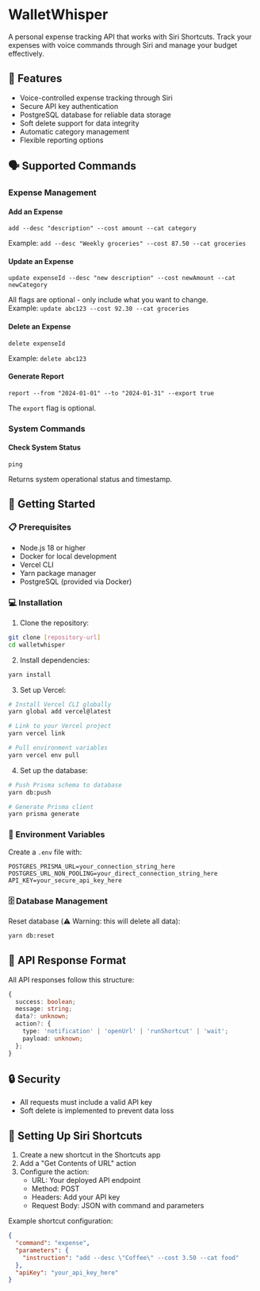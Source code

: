 # WalletWhisper

A personal expense tracking API that works with Siri Shortcuts. Track your expenses with voice commands through Siri and manage your budget effectively.

## 🎯 Features

- Voice-controlled expense tracking through Siri
- Secure API key authentication
- PostgreSQL database for reliable data storage
- Soft delete support for data integrity
- Automatic category management
- Flexible reporting options

## 🗣️ Supported Commands

### Expense Management

#### Add an Expense
```
add --desc "description" --cost amount --cat category
```
Example: `add --desc "Weekly groceries" --cost 87.50 --cat groceries`

#### Update an Expense
```
update expenseId --desc "new description" --cost newAmount --cat newCategory
```
All flags are optional - only include what you want to change.  
Example: `update abc123 --cost 92.30 --cat groceries`

#### Delete an Expense
```
delete expenseId
```
Example: `delete abc123`

#### Generate Report
```
report --from "2024-01-01" --to "2024-01-31" --export true
```
The `export` flag is optional.

### System Commands

#### Check System Status
```
ping
```
Returns system operational status and timestamp.

## 🏁 Getting Started

### 📋 Prerequisites

- Node.js 18 or higher
- Docker for local development
- Vercel CLI
- Yarn package manager
- PostgreSQL (provided via Docker)

### 💻 Installation

1. Clone the repository:
```bash
git clone [repository-url]
cd walletwhisper
```

2. Install dependencies:
```bash
yarn install
```

3. Set up Vercel:
```bash
# Install Vercel CLI globally
yarn global add vercel@latest

# Link to your Vercel project
yarn vercel link

# Pull environment variables
yarn vercel env pull
```

4. Set up the database:
```bash
# Push Prisma schema to database
yarn db:push

# Generate Prisma client
yarn prisma generate
```

### 🔐 Environment Variables

Create a `.env` file with:
```
POSTGRES_PRISMA_URL=your_connection_string_here
POSTGRES_URL_NON_POOLING=your_direct_connection_string_here
API_KEY=your_secure_api_key_here
```

### 🗄️ Database Management

Reset database (⚠️ Warning: this will delete all data):
```bash
yarn db:reset
```

## 🔄 API Response Format

All API responses follow this structure:
```typescript
{
  success: boolean;
  message: string;
  data?: unknown;
  action?: {
    type: 'notification' | 'openUrl' | 'runShortcut' | 'wait';
    payload: unknown;
  };
}
```

## 🔒 Security

- All requests must include a valid API key
- Soft delete is implemented to prevent data loss

## 📱 Setting Up Siri Shortcuts

1. Create a new shortcut in the Shortcuts app
2. Add a "Get Contents of URL" action
3. Configure the action:
   - URL: Your deployed API endpoint
   - Method: POST
   - Headers: Add your API key
   - Request Body: JSON with command and parameters

Example shortcut configuration:
```json
{
  "command": "expense",
  "parameters": {
    "instruction": "add --desc \"Coffee\" --cost 3.50 --cat food"
  },
  "apiKey": "your_api_key_here"
}
```
